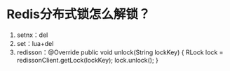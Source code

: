 # Redis分布式锁怎么解锁？

1. setnx：del
2. set：lua+del
3. redisson：@Override
       public void unlock(String lockKey) {
           RLock lock = redissonClient.getLock(lockKey);
           lock.unlock();
       }